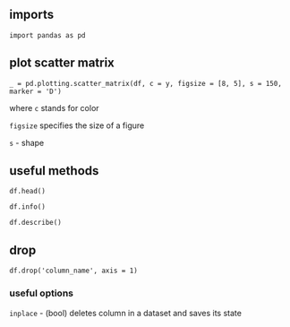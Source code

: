 ## imports

`import pandas as pd`

## plot scatter matrix

`_ = pd.plotting.scatter_matrix(df, c = y, figsize = [8, 5], s = 150, marker = 'D')`

where `c` stands for color

`figsize` specifies the size of a figure

`s` - shape

## useful methods

`df.head()`

`df.info()`

`df.describe()`

## drop
`df.drop('column_name', axis = 1)`

### useful options
`inplace` - (bool) deletes column in a dataset and saves its state
